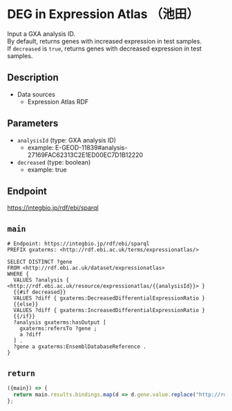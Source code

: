 # DEG in Expression Atlas （池田）

Input a GXA analysis ID.   
By default, returns genes with increased expression in test samples.   
If `decreased` is `true`, returns genes with decreased expression in test samples.

## Description

- Data sources
    - Expression Atlas RDF

## Parameters
* `analysisId` (type: GXA analysis ID)
  * example: E-GEOD-11839#analysis-27169FAC62313C2E1ED00EC7D1B12220
* `decreased` (type: boolean)
  * example: true

## Endpoint

https://integbio.jp/rdf/ebi/sparql

## `main`

```sparql
# Endpoint: https://integbio.jp/rdf/ebi/sparql
PREFIX gxaterms: <http://rdf.ebi.ac.uk/terms/expressionatlas/>

SELECT DISTINCT ?gene
FROM <http://rdf.ebi.ac.uk/dataset/expressionatlas>
WHERE {
  VALUES ?analysis { <http://rdf.ebi.ac.uk/resource/expressionatlas/{{analysisId}}> }
  {{#if decreased}}
  VALUES ?diff { gxaterms:DecreasedDifferentialExpressionRatio }
  {{else}}
  VALUES ?diff { gxaterms:IncreasedDifferentialExpressionRatio }
  {{/if}}
  ?analysis gxaterms:hasOutput [
    gxaterms:refersTo ?gene ;
    a ?diff
  ] .
  ?gene a gxaterms:EnsemblDatabaseReference .
}
```

## `return`
```javascript
({main}) => {
  return main.results.bindings.map(d => d.gene.value.replace("http://rdf.ebi.ac.uk/resource/ensembl/", ""));
};
```